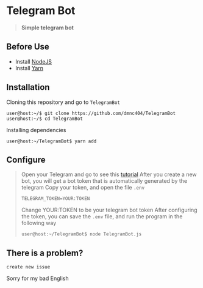 # Telegram Bot
> **Simple telegram bot**

## Before Use
- Install [NodeJS](https://nodejs.org/en/)
- Install [Yarn](https://yarnpkg.com/en/)

## Installation
Cloning this repository and go to ```TelegramBot```
```
user@host:~/$ git clone https://github.com/dmnc404/TelegramBot
user@host:~/$ cd TelegramBot
```
Installing dependencies
```yarn
user@host:~/TelegramBot$ yarn add
```

## Configure
> Open your Telegram and go to see this [tutorial](https://core.telegram.org/bots)
> After you create a new bot, you will get a bot token that is automatically generated by the telegram
> Copy your token, and open the file ```.env```
> ```env
> TELEGRAM_TOKEN=YOUR:TOKEN
> ```
> Change YOUR:TOKEN to be your telegram bot token 
> After configuring the token, you can save the ```.env``` file, and run the program in the following way
> ```
> user@host:~/TelegramBot$ node TelegramBot.js
> ```

## There is a problem? 
```create new issue```

Sorry for my bad English
